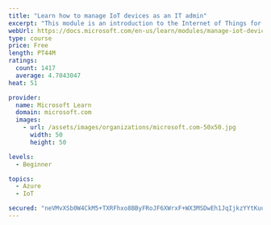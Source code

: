 ```yaml
---
title: "Learn how to manage IoT devices as an IT admin"
excerpt: "This module is an introduction to the Internet of Things for IT admins."
webUrl: https://docs.microsoft.com/en-us/learn/modules/manage-iot-devices/
type: course
price: Free
length: PT44M
ratings:
  count: 1417
  average: 4.7043047
heat: 51

provider:
  name: Microsoft Learn
  domain: microsoft.com
  images:
    - url: /assets/images/organizations/microsoft.com-50x50.jpg
      width: 50
      height: 50

levels:
  - Beginner

topics:
  - Azure
  - IoT

secured: "neVMvXSb0W4CkM5+TXRFhxo8BByFRoJF6XWrxF+WX3MSDwEh1JqIjkzYYtKuudQZWu4WIOmZ5ZI0ct3vU+3dZeu83uqmcFskMTHQ+DFUqpr7uVWxdJz7dPvqfBd/BJ9jxSiUFhGJKnBa3ECHh67GNd18t5oxNd4tIsNXscC3DO/psVapyrPytMVGqcjIm3G5Re7OcRf3EP5Yyl7Xp5lBISnySPCzDd3OU5g85MBhNKetwFMJlcG6sySZW10Zpp1LF17/MDSR4HG9VuptE0Uxv4kbVVKCCv2tQMexlPRPzz0+6oC95srHykSj9qdQSk2xs7h2kOaJXpM4ye4X2DOjfSrNEY+apBWMwC+5SzC0MlfAGMGPtYEZvlPHy7AXaNORyaVhU9RIpw3p7B34sc2SEcrxzYtb0yKHGb3XW+2avIs=;w3gSEw6rG9aUF8HeXlfYXA=="
---
```


